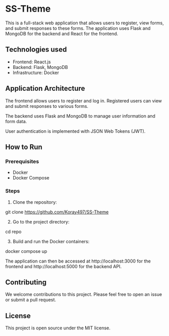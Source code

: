 # SS-Theme
This is a full-stack web application that allows users to register, view forms, and submit responses to these forms. The application uses Flask and MongoDB for the backend and React for the frontend.

## Technologies used

- Frontend: React.js
- Backend: Flask, MongoDB
- Infrastructure: Docker

## Application Architecture
The frontend allows users to register and log in. Registered users can view and submit responses to various forms.

The backend uses Flask and MongoDB to manage user information and form data.

User authentication is implemented with JSON Web Tokens (JWT).

## How to Run

### Prerequisites

- Docker
- Docker Compose

### Steps

1. Clone the repository:

git clone https://github.com/Koray497/SS-Theme

2. Go to the project directory:

cd repo

3. Build and run the Docker containers:

docker compose up

The application can then be accessed at http://localhost:3000 for the frontend and http://localhost:5000 for the backend API.

## Contributing

We welcome contributions to this project. Please feel free to open an issue or submit a pull request.

## License

This project is open source under the MIT license.